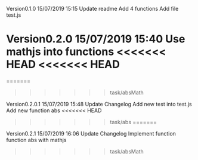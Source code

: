 Version0.1.0 15/07/2019 15:15
Update readme
Add 4 functions
Add file test.js

Version0.2.0 15/07/2019 15:40
Use mathjs into functions
<<<<<<< HEAD
<<<<<<< HEAD
=======
=======
>>>>>>> task/absMath

Version0.2.0.1 15/07/2019 15:48
Update Changelog
Add new test into test.js
Add new function abs
<<<<<<< HEAD
>>>>>>> task/abs
=======

Version0.2.1 15/07/2019 16:06
Update Changelog
Implement function function abs with mathjs
>>>>>>> task/absMath

